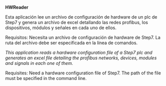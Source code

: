 **HWReader**

Esta aplicación lee un archivo de configuración de hardware de un plc de Step7 y genera un archivo de excel detallando las redes profibus, los dispositivos, módulos y señales en cada uno de ellos.

Requisitos:
Necesita un archivo de configuración de hardware de Step7. La ruta del archivo debe ser especificada en la línea de comandos.

*This application reads a hardware configuration file of a Step7 plc and generates an excel file detailing the profibus networks, devices, modules and signals in each one of them.*

Requisites:
Need a hardware configuration file of Step7. The path of the file must be specified in the command line.
